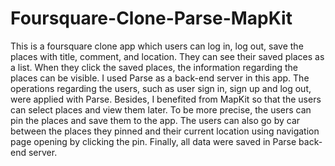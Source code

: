 # Foursquare-Clone-Parse-MapKit

This is a foursquare clone app which users can log in, log out, save the places with title, comment, and location. They can see their saved places as a list. When they click the saved places, the information regarding the places can be visible. I used Parse as a back-end server in this app. The operations regarding the users, such as user sign in, sign up and log out, were applied with Parse. Besides, I benefited from MapKit so that the users can select places and view them later. To be more precise, the users can pin the places and save them to the app. The users can also go by car between the places they pinned and their current location using navigation page opening by clicking the pin. Finally, all data were saved in Parse back-end server.
